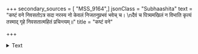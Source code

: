 +++
secondary_sources = [ "MSS_9164",]
jsonClass = "Subhaashita"
text = "कष्टं वने निवसतोऽत्र सदा नरस्य नो केवलं निजतनुप्रभवं भवेच् च।  \nदैवं च पित्र्यमखिलं न विभाति कृत्यं तस्माद् गृहे निवसतात्महितं प्रचिन्त्यम्॥"
title = "कष्टं वने"

+++

<details><summary>Text</summary>

कष्टं वने निवसतोऽत्र सदा नरस्य नो केवलं निजतनुप्रभवं भवेच् च।  
दैवं च पित्र्यमखिलं न विभाति कृत्यं तस्माद् गृहे निवसतात्महितं प्रचिन्त्यम्॥
</details>
